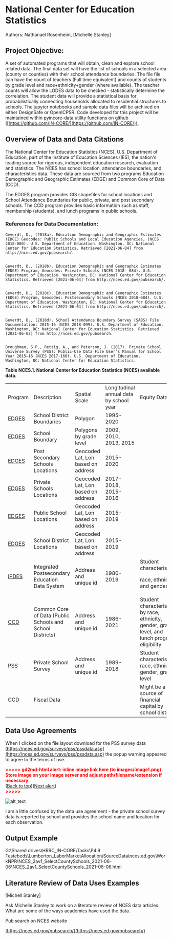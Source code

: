 <!-----
NEW: Check the "Suppress top comment" option to remove this info from the output.

Conversion time: 1.442 seconds.


Using this Markdown file:

1. Paste this output into your source file.
2. See the notes and action items below regarding this conversion run.
3. Check the rendered output (headings, lists, code blocks, tables) for proper
   formatting and use a linkchecker before you publish this page.

Conversion notes:

* Docs to Markdown version 1.0β30
* Thu Aug 19 2021 06:15:08 GMT-0700 (PDT)
* Source doc: NCES_SourceData_Overview
* Tables are currently converted to HTML tables.
* This document has images: check for >>>>>  gd2md-html alert:  inline image link in generated source and store images to your server. NOTE: Images in exported zip file from Google Docs may not appear in  the same order as they do in your doc. Please check the images!

----->

# National Center for Education Statistics

Authors: Nathanael Rosenheim, [Michelle Stanley]


## Project Objective:

A set of automated programs that will obtain, clean and explore school related data. The final data set will have the list of schools in a selected area (county or counties) with their school attendance boundaries. The file file can have the count of teachers (Full time equivalent) and counts of students by grade level and race+ethnicity+gender (where available). The teacher counts will allow the LODES data to be checked - statistically determine the correlation. The student data will provide a statistical basis for probabilistically connecting households allocated to residential structures to schools. The jupyter notebooks and sample data files will be archived on either DesignSafe or OpenICPSR. Code developed for this project will be maintained within pyincore-data utility functions on github ([https://github.com/IN-CORE/](https://github.com/IN-CORE/)). 


## Overview of Data and Data Citations

The National Center for Education Statistics (NCES), U.S. Department of Education, part of the Institute of Education Sciences (IES), the nation's leading source for rigorous, independent education research, evaluation and statistics. The NCES has school location, attendance boundaries, and characteristics data. These data are sourced from two programs Education Demographic and Geographic Estimates (EDGE) and Common Core of Data (CCD).

The EDGES program provides GIS shapefiles for school locations and School Attendance Boundaries for public, private, and post secondary schools. The CCD program provides basic information such as staff, membership (students), and lunch programs in public schools. 


### References for Data Documentation:


    Geverdt, D., (2018a). Education Demographic and Geographic Estimates (EDGE) Geocodes: Public Schools and Local Education Agencies, (NCES 2018-080). U.S. Department of Education. Washington, DC: National Center for Education Statistics. Retrieved [2021-06-04] from http://nces.ed.gov/pubsearch/.


    Geverdt, D., (2018b). Education Demographic and Geographic Estimates (EDGE) Program, Geocodes: Private Schools (NCES 2018- 084). U.S. Department of Education. Washington, DC: National Center for Education Statistics. Retrieved [2021-06-04] from http://nces.ed.gov/pubsearch/.


    Geverdt, D., (2018c). Education Demographic and Geographic Estimates (EDGE) Program, Geocodes: Postsecondary Schools (NCES 2018-084). U.S. Department of Education. Washington, DC: National Center for Education Statistics. Retrieved [2021-06-04] from http://nces.ed.gov/pubsearch/.


    Geverdt, D., (2018d). School Attendance Boundary Survey (SABS) File Documentation: 2015-16 (NCES 2018-099). U.S. Department of Education. Washington, DC: National Center for Education Statistics. Retrieved [2021-06-02] from http://nces.ed.gov/pubsearch.


    Broughman, S.P., Rettig, A., and Peterson, J. (2017). Private School Universe Survey (PSS): Public-Use Data File User’s Manual for School Year 2015–16 (NCES 2017-160). U.S. Department of Education. Washington, DC: National Center for Education Statistics.

**Table NCES.1.  National Center for Education Statistics (NCES) available data.**


<table>
  <tr>
   <td>Program
   </td>
   <td>Description
   </td>
   <td>Spatial Scale
   </td>
   <td>Longitudinal annual data by school year
   </td>
   <td>Equity Data
   </td>
  </tr>
  <tr>
   <td><a href="https://nces.ed.gov/programs/edge/Geographic/DistrictBoundaries">EDGES</a>
   </td>
   <td>School District Boundaries
   </td>
   <td>Polygon
   </td>
   <td>1995-2020
   </td>
   <td>
   </td>
  </tr>
  <tr>
   <td><a href="https://nces.ed.gov/programs/edge/sabs">EDGES</a>
   </td>
   <td>School Boundary
   </td>
   <td>Polygons by grade level
   </td>
   <td>2009, 2010, 2013, 2015
   </td>
   <td>
   </td>
  </tr>
  <tr>
   <td><a href="https://nces.ed.gov/programs/edge/Geographic/SchoolLocations">EDGES</a>
   </td>
   <td>Post Secondary Schools Locations
   </td>
   <td>Geocoded Lat, Lon based on address
   </td>
   <td>2015-2020
   </td>
   <td>
   </td>
  </tr>
  <tr>
   <td><a href="https://nces.ed.gov/programs/edge/Geographic/SchoolLocations">EDGES</a>
   </td>
   <td>Private Schools Locations
   </td>
   <td>Geocoded Lat, Lon based on address
   </td>
   <td>2017-2018, 2015-2016
   </td>
   <td>
   </td>
  </tr>
  <tr>
   <td><a href="https://nces.ed.gov/programs/edge/Geographic/SchoolLocations">EDGES</a>
   </td>
   <td>Public School Locations
   </td>
   <td>Geocoded Lat, Lon based on address
   </td>
   <td>2015-2019
   </td>
   <td>
   </td>
  </tr>
  <tr>
   <td><a href="https://nces.ed.gov/programs/edge/Geographic/SchoolLocations">EDGES</a>
   </td>
   <td>School District Locations
   </td>
   <td>Geocoded Lat, Lon based on address
   </td>
   <td>2015-2019
   </td>
   <td>
   </td>
  </tr>
  <tr>
   <td><a href="https://nces.ed.gov/ipeds/">IPDES</a>
   </td>
   <td>Integrated Postsecondary Education Data System
   </td>
   <td>Address and unique id 
   </td>
   <td>1980-2019
   </td>
   <td>Student characteristics
<p>
race, ethnicity, and gender
   </td>
  </tr>
  <tr>
   <td><a href="https://nces.ed.gov/ccd/ccddata.asp">CCD</a>
   </td>
   <td>Common Core of Data (Public Schools and School Districts)
   </td>
   <td>Address and unique id 
   </td>
   <td>1986-2021
   </td>
   <td>Student characteristics by race, ethnicity, gender, grade level, and lunch program eligibility
   </td>
  </tr>
  <tr>
   <td><a href="https://nces.ed.gov/surveys/pss/index.asp">PSS</a>
   </td>
   <td>Private School Survey
   </td>
   <td>Address and unique id 
   </td>
   <td>1989-2018
   </td>
   <td>Student characteristics race, ethnicity, gender, grade level
   </td>
  </tr>
  <tr>
   <td>CCD
   </td>
   <td>Fiscal Data
   </td>
   <td>
   </td>
   <td>
   </td>
   <td>Might be a source of financial capital by school district
   </td>
  </tr>
</table>



## Data Use Agreements 

When I clicked on the file layout download for the PSS survey data [https://nces.ed.gov/surveys/pss/pssdata.asp](https://nces.ed.gov/surveys/pss/pssdata.asp) the popup warning appeared to agree to the terms of use. 



<p id="gdcalert1" ><span style="color: red; font-weight: bold">>>>>>  gd2md-html alert: inline image link here (to images/image1.png). Store image on your image server and adjust path/filename/extension if necessary. </span><br>(<a href="#">Back to top</a>)(<a href="#gdcalert2">Next alert</a>)<br><span style="color: red; font-weight: bold">>>>>> </span></p>


![alt_text](images/image1.png "image_tooltip")


I am a little confused by the data use agreement - the private school survey data is reported by school and provides the school name and location for each observation. 


## Output Example

G:\Shared drives\HRRC_IN-CORE\Tasks\P4.9 Testebeds\Lumberton_LaborMarketAllocation\SourceData\nces.ed.gov\WorkNPR\NCES_2av1_SelectCountySchools_2021-06-06\NCES_2av1_SelectCountySchools_2021-06-06.html 


## Literature Review of Data Uses Examples 

[Michell Stanley]

Ask Michelle Stanley to work on a literature review of NCES data articles. What are some of the ways academics have used the data. 

Pub search on NCES website

[https://nces.ed.gov/pubsearch/](https://nces.ed.gov/pubsearch/)
